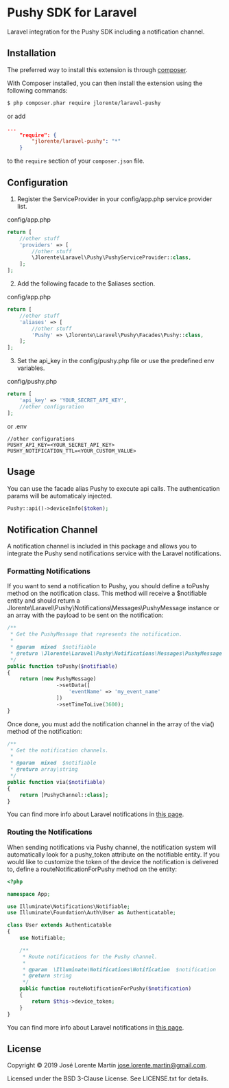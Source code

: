 Pushy SDK for Laravel
=========================
Laravel integration for the Pushy SDK including a notification channel.

## Installation

The preferred way to install this extension is through [composer](http://getcomposer.org/download/).

With Composer installed, you can then install the extension using the following commands:

```bash
$ php composer.phar require jlorente/laravel-pushy
```

or add 

```json
...
    "require": {
        "jlorente/laravel-pushy": "*"
    }
```

to the ```require``` section of your `composer.json` file.

## Configuration

1. Register the ServiceProvider in your config/app.php service provider list.

config/app.php
```php
return [
    //other stuff
    'providers' => [
        //other stuff
        \Jlorente\Laravel\Pushy\PushyServiceProvider::class,
    ];
];
```

2. Add the following facade to the $aliases section.

config/app.php
```php
return [
    //other stuff
    'aliases' => [
        //other stuff
        'Pushy' => \Jlorente\Laravel\Pushy\Facades\Pushy::class,
    ];
];
```

3. Set the api_key in the config/pushy.php file or use the predefined env 
variables.

config/pushy.php
```php
return [
    'api_key' => 'YOUR_SECRET_API_KEY',
    //other configuration
];
```
or 
.env
```
//other configurations
PUSHY_API_KEY=<YOUR_SECRET_API_KEY>
PUSHY_NOTIFICATION_TTL=<YOUR_CUSTOM_VALUE>
```

## Usage

You can use the facade alias Pushy to execute api calls. The authentication 
params will be automaticaly injected.

```php
Pushy::api()->deviceInfo($token);
```

## Notification Channel

A notification channel is included in this package and allows you to integrate 
the Pushy send notifications service with the Laravel notifications.

### Formatting Notifications

If you want to send a notification to Pushy, you should define a toPushy method 
on the notification class. This method will receive a $notifiable entity and 
should return a Jlorente\Laravel\Pushy\Notifications\Messages\PushyMessage instance 
or an array with the payload to be sent on the notification:

```php
/**
 * Get the PushyMessage that represents the notification.
 *
 * @param  mixed  $notifiable
 * @return \Jlorente\Laravel\Pushy\Notifications\Messages\PushyMessage|array
 */
public function toPushy($notifiable)
{
    return (new PushyMessage)
                ->setData([
                    'eventName' => 'my_event_name'
                ])
                ->setTimeToLive(3600);
}
```

Once done, you must add the notification channel in the array of the via() method 
of the notification:

```php
/**
 * Get the notification channels.
 *
 * @param  mixed  $notifiable
 * @return array|string
 */
public function via($notifiable)
{
    return [PushyChannel::class];
}
```

You can find more info about Laravel notifications in [this page](https://laravel.com/docs/5.6/notifications).

### Routing the Notifications

When sending notifications via Pushy channel, the notification system will 
automatically look for a pushy_token attribute on the notifiable entity. If 
you would like to customize the token of the device the notification is delivered to, 
define a routeNotificationForPushy method on the entity:

```php
<?php

namespace App;

use Illuminate\Notifications\Notifiable;
use Illuminate\Foundation\Auth\User as Authenticatable;

class User extends Authenticatable
{
    use Notifiable;

    /**
     * Route notifications for the Pushy channel.
     *
     * @param  \Illuminate\Notifications\Notification  $notification
     * @return string
     */
    public function routeNotificationForPushy($notification)
    {
        return $this->device_token;
    }
}
```

You can find more info about Laravel notifications in [this page](https://laravel.com/docs/5.6/notifications).

## License 
Copyright &copy; 2019 José Lorente Martín <jose.lorente.martin@gmail.com>.

Licensed under the BSD 3-Clause License. See LICENSE.txt for details.
